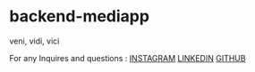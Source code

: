 # backend-mediapp

veni, vidi, vici

For any Inquires and questions :
[INSTAGRAM](https://www.instagram.com/ridhata774/)
[LINKEDIN](https://www.linkedin.com/in/ridha-tareq/)
[GITHUB](https://github.com/Ri-dha)
